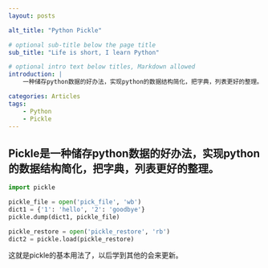 ```yaml
---
layout: posts

alt_title: "Python Pickle"

# optional sub-title below the page title
sub_title: "Life is short, I learn Python"

# optional intro text below titles, Markdown allowed
introduction: |
    一种储存python数据的好办法，实现python的数据结构简化，把字典，列表更好的整理。

categories: Articles
tags: 
    - Python
    - Pickle
---
```

## Pickle是一种储存python数据的好办法，实现python的数据结构简化，把字典，列表更好的整理。
```python
import pickle

pickle_file = open('pick_file', 'wb')
dict1 = {'1': 'hello', '2': 'goodbye'}
pickle.dump(dict1, pickle_file)

pickle_restore = open('pickle_restore', 'rb')
dict2 = pickle.load(pickle_restore)

```

这就是pickle的基本用法了，以后学到其他的会来更新。